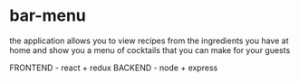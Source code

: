 # bar-menu
the application allows you to view recipes from the ingredients you have at home and show you a menu of cocktails that you can make for your guests

FRONTEND - react + redux
BACKEND - node + express